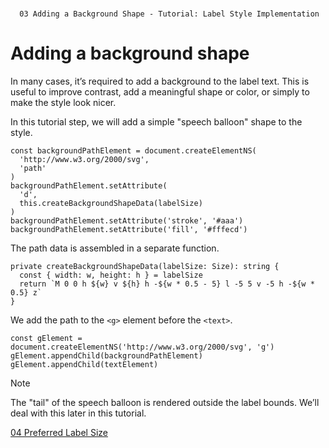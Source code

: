 <!--
 //////////////////////////////////////////////////////////////////////////////
 // @license
 // This file is part of yFiles for HTML 2.6.0.2.
 // Use is subject to license terms.
 //
 // Copyright (c) 2000-2023 by yWorks GmbH, Vor dem Kreuzberg 28,
 // 72070 Tuebingen, Germany. All rights reserved.
 //
 //////////////////////////////////////////////////////////////////////////////
-->
#

      03 Adding a Background Shape - Tutorial: Label Style Implementation

# Adding a background shape

In many cases, it’s required to add a background to the label text. This is useful to improve contrast, add a meaningful shape or color, or simply to make the style look nicer.

In this tutorial step, we will add a simple "speech balloon" shape to the style.

```
const backgroundPathElement = document.createElementNS(
  'http://www.w3.org/2000/svg',
  'path'
)
backgroundPathElement.setAttribute(
  'd',
  this.createBackgroundShapeData(labelSize)
)
backgroundPathElement.setAttribute('stroke', '#aaa')
backgroundPathElement.setAttribute('fill', '#fffecd')
```

The path data is assembled in a separate function.

```
private createBackgroundShapeData(labelSize: Size): string {
  const { width: w, height: h } = labelSize
  return `M 0 0 h ${w} v ${h} h -${w * 0.5 - 5} l -5 5 v -5 h -${w * 0.5} z`
}
```

We add the path to the `<g>` element before the `<text>`.

```
const gElement = document.createElementNS('http://www.w3.org/2000/svg', 'g')
gElement.appendChild(backgroundPathElement)
gElement.appendChild(textElement)
```

Note

The "tail" of the speech balloon is rendered outside the label bounds. We’ll deal with this later in this tutorial.

[04 Preferred Label Size](../../tutorial-style-implementation-label/04-preferred-size/)
